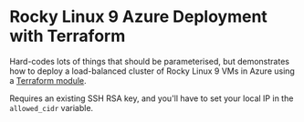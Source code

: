# Rocky Linux 9 Azure Deployment with Terraform

Hard-codes lots of things that should be parameterised,
but demonstrates how to deploy a load-balanced cluster of
Rocky Linux 9 VMs in Azure using a
[Terraform module](https://github.com/simonbrady/azure-vm-tf-module).

Requires an existing SSH RSA key, and you'll have to set
your local IP in the `allowed_cidr` variable.
